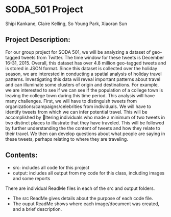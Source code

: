 # SODA_501 Project
Shipi Kankane, Claire Kelling, So Young Park, Xiaoran Sun

## Project Description:
For our group project for SODA 501, we will be analyzing a dataset of geo-tagged tweets
from Twitter. The time window for these tweets is December 16-31, 2015. Overall, this
dataset has over 4.8 million geo-tagged tweets and is stored in JSON format. Since this
dataset is collected over the holiday season, we are interested in conducting a spatial
analysis of holiday travel patterns. Investigating this data will reveal important patterns
about travel and can illuminate some clusters of origin and destinations. For example, we
are interested to see if we can see if the population of a college town is leaving the college
town during this time period. This analysis will have many challenges. First, we will have
to distinguish tweets from organizations/campaigns/celebrities from individuals. We will
have to identify tweets from which we can infer potential travel. This will be accomplished
by ltering individuals who made a minimum of two tweets in two distinct places to
illustrate that they have traveled. This will be followed by further understanding the
the content of tweets and how they relate to their travel. We then can develop questions
about what people are saying in these tweets, perhaps relating to where they are traveling.

## Contents:
* src: includes all code for this project
* output: includes all output from my code for this class, including images and some reports

There are individual ReadMe files in each of the src and output folders. 
* The src ReadMe gives details about the purpose of each code file.
* The ouput ReadMe shows where each image/document was created, and a brief description.
